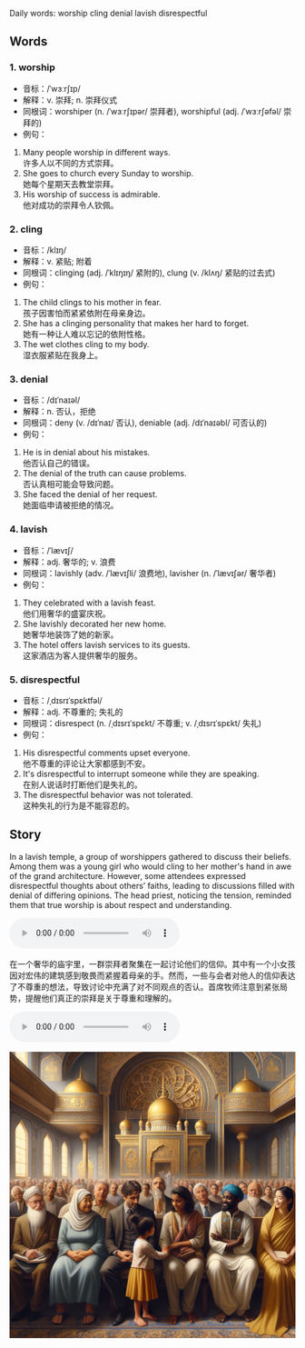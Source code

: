 Daily words: worship cling denial lavish disrespectful

## Words
### 1. worship
- 音标：/ˈwɜːrʃɪp/ <span style="cursor: pointer;" onclick="document.getElementById('audio-player-1').play()"><i class="fas fa-volume-up"></i></span>
<audio id="audio-player-1" src="audios/words/worship.mp3" style="display:none;"></audio>
- 解释：v. 崇拜; n. 崇拜仪式
- 同根词：worshiper (n. /ˈwɜːrʃɪpər/ 崇拜者), worshipful (adj. /ˈwɜːrʃəfəl/ 崇拜的)
- 例句：
1. Many people worship in different ways.  
许多人以不同的方式崇拜。  
2. She goes to church every Sunday to worship.  
她每个星期天去教堂崇拜。  
3. His worship of success is admirable.  
他对成功的崇拜令人钦佩。  


### 2. cling
- 音标：/klɪŋ/ <span style="cursor: pointer;" onclick="document.getElementById('audio-player-2').play()"><i class="fas fa-volume-up"></i></span>
<audio id="audio-player-2" src="audios/words/cling.mp3" style="display:none;"></audio>
- 解释：v. 紧贴; 附着
- 同根词：clinging (adj. /ˈklɪŋɪŋ/ 紧附的), clung (v. /klʌŋ/ 紧贴的过去式)
- 例句：
1. The child clings to his mother in fear.  
孩子因害怕而紧紧依附在母亲身边。  
2. She has a clinging personality that makes her hard to forget.  
她有一种让人难以忘记的依附性格。  
3. The wet clothes cling to my body.  
湿衣服紧贴在我身上。  


### 3. denial
- 音标：/dɪˈnaɪəl/ <span style="cursor: pointer;" onclick="document.getElementById('audio-player-3').play()"><i class="fas fa-volume-up"></i></span>
<audio id="audio-player-3" src="audios/words/denial.mp3" style="display:none;"></audio>
- 解释：n. 否认，拒绝
- 同根词：deny (v. /dɪˈnaɪ/ 否认), deniable (adj. /dɪˈnaɪəbl/ 可否认的)
- 例句：
1. He is in denial about his mistakes.  
他否认自己的错误。  
2. The denial of the truth can cause problems.  
否认真相可能会导致问题。  
3. She faced the denial of her request.  
她面临申请被拒绝的情况。  


### 4. lavish
- 音标：/ˈlævɪʃ/ <span style="cursor: pointer;" onclick="document.getElementById('audio-player-4').play()"><i class="fas fa-volume-up"></i></span>
<audio id="audio-player-4" src="audios/words/lavish.mp3" style="display:none;"></audio>
- 解释：adj. 奢华的; v. 浪费
- 同根词：lavishly (adv. /ˈlævɪʃli/ 浪费地), lavisher (n. /ˈlævɪʃər/ 奢华者)
- 例句：
1. They celebrated with a lavish feast.  
他们用奢华的盛宴庆祝。  
2. She lavishly decorated her new home.  
她奢华地装饰了她的新家。  
3. The hotel offers lavish services to its guests.  
这家酒店为客人提供奢华的服务。  


### 5. disrespectful
- 音标：/ˌdɪsrɪˈspɛktfəl/ <span style="cursor: pointer;" onclick="document.getElementById('audio-player-5').play()"><i class="fas fa-volume-up"></i></span>
<audio id="audio-player-5" src="audios/words/disrespectful.mp3" style="display:none;"></audio>
- 解释：adj. 不尊重的; 失礼的
- 同根词：disrespect (n. /ˌdɪsrɪˈspɛkt/ 不尊重; v. /ˌdɪsrɪˈspɛkt/ 失礼)
- 例句：
1. His disrespectful comments upset everyone.  
他不尊重的评论让大家都感到不安。  
2. It's disrespectful to interrupt someone while they are speaking.  
在别人说话时打断他们是失礼的。  
3. The disrespectful behavior was not tolerated.  
这种失礼的行为是不能容忍的。  


## Story
In a lavish temple, a group of worshippers gathered to discuss their beliefs. Among them was a young girl who would cling to her mother's hand in awe of the grand architecture. However, some attendees expressed disrespectful thoughts about others’ faiths, leading to discussions filled with denial of differing opinions. The head priest, noticing the tension, reminded them that true worship is about respect and understanding.

<audio controls>
  <source src="https://files.dwong.top/2024-08-30-english.mp3" type="audio/mpeg">
  你的浏览器不支持音频元素。
</audio>
  

在一个奢华的庙宇里，一群崇拜者聚集在一起讨论他们的信仰。其中有一个小女孩因对宏伟的建筑感到敬畏而紧握着母亲的手。然而，一些与会者对他人的信仰表达了不尊重的想法，导致讨论中充满了对不同观点的否认。首席牧师注意到紧张局势，提醒他们真正的崇拜是关于尊重和理解的。

<audio controls>
  <source src="https://files.dwong.top/2024-08-30-chinese.mp3" type="audio/mpeg">
  你的浏览器不支持音频元素。
</audio>
  

![story](./images/2024-08-30.png)

